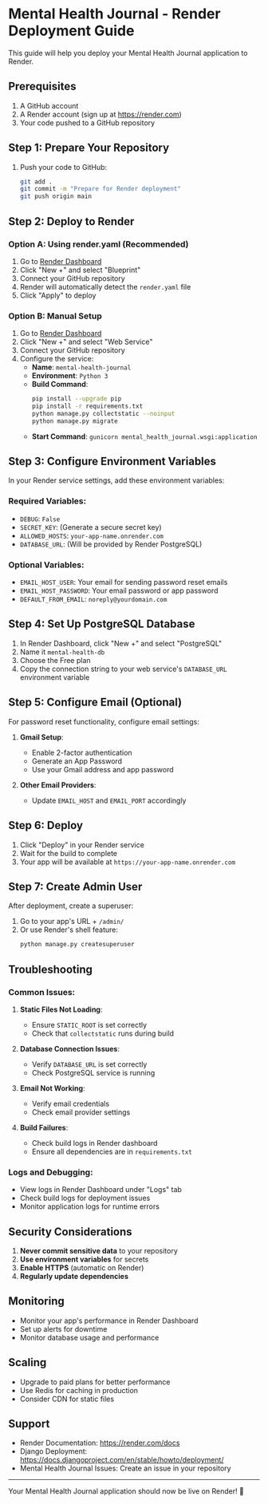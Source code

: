 # Mental Health Journal - Render Deployment Guide

This guide will help you deploy your Mental Health Journal application to Render.

## Prerequisites

1. A GitHub account
2. A Render account (sign up at https://render.com)
3. Your code pushed to a GitHub repository

## Step 1: Prepare Your Repository

1. Push your code to GitHub:
   ```bash
   git add .
   git commit -m "Prepare for Render deployment"
   git push origin main
   ```

## Step 2: Deploy to Render

### Option A: Using render.yaml (Recommended)

1. Go to [Render Dashboard](https://dashboard.render.com)
2. Click "New +" and select "Blueprint"
3. Connect your GitHub repository
4. Render will automatically detect the `render.yaml` file
5. Click "Apply" to deploy

### Option B: Manual Setup

1. Go to [Render Dashboard](https://dashboard.render.com)
2. Click "New +" and select "Web Service"
3. Connect your GitHub repository
4. Configure the service:
   - **Name**: `mental-health-journal`
   - **Environment**: `Python 3`
   - **Build Command**: 
     ```bash
     pip install --upgrade pip
     pip install -r requirements.txt
     python manage.py collectstatic --noinput
     python manage.py migrate
     ```
   - **Start Command**: `gunicorn mental_health_journal.wsgi:application`

## Step 3: Configure Environment Variables

In your Render service settings, add these environment variables:

### Required Variables:
- `DEBUG`: `False`
- `SECRET_KEY`: (Generate a secure secret key)
- `ALLOWED_HOSTS`: `your-app-name.onrender.com`
- `DATABASE_URL`: (Will be provided by Render PostgreSQL)

### Optional Variables:
- `EMAIL_HOST_USER`: Your email for sending password reset emails
- `EMAIL_HOST_PASSWORD`: Your email password or app password
- `DEFAULT_FROM_EMAIL`: `noreply@yourdomain.com`

## Step 4: Set Up PostgreSQL Database

1. In Render Dashboard, click "New +" and select "PostgreSQL"
2. Name it `mental-health-db`
3. Choose the Free plan
4. Copy the connection string to your web service's `DATABASE_URL` environment variable

## Step 5: Configure Email (Optional)

For password reset functionality, configure email settings:

1. **Gmail Setup**:
   - Enable 2-factor authentication
   - Generate an App Password
   - Use your Gmail address and app password

2. **Other Email Providers**:
   - Update `EMAIL_HOST` and `EMAIL_PORT` accordingly

## Step 6: Deploy

1. Click "Deploy" in your Render service
2. Wait for the build to complete
3. Your app will be available at `https://your-app-name.onrender.com`

## Step 7: Create Admin User

After deployment, create a superuser:

1. Go to your app's URL + `/admin/`
2. Or use Render's shell feature:
   ```bash
   python manage.py createsuperuser
   ```

## Troubleshooting

### Common Issues:

1. **Static Files Not Loading**:
   - Ensure `STATIC_ROOT` is set correctly
   - Check that `collectstatic` runs during build

2. **Database Connection Issues**:
   - Verify `DATABASE_URL` is set correctly
   - Check PostgreSQL service is running

3. **Email Not Working**:
   - Verify email credentials
   - Check email provider settings

4. **Build Failures**:
   - Check build logs in Render dashboard
   - Ensure all dependencies are in `requirements.txt`

### Logs and Debugging:

- View logs in Render Dashboard under "Logs" tab
- Check build logs for deployment issues
- Monitor application logs for runtime errors

## Security Considerations

1. **Never commit sensitive data** to your repository
2. **Use environment variables** for secrets
3. **Enable HTTPS** (automatic on Render)
4. **Regularly update dependencies**

## Monitoring

- Monitor your app's performance in Render Dashboard
- Set up alerts for downtime
- Monitor database usage and performance

## Scaling

- Upgrade to paid plans for better performance
- Use Redis for caching in production
- Consider CDN for static files

## Support

- Render Documentation: https://render.com/docs
- Django Deployment: https://docs.djangoproject.com/en/stable/howto/deployment/
- Mental Health Journal Issues: Create an issue in your repository

---

Your Mental Health Journal application should now be live on Render! 🚀
